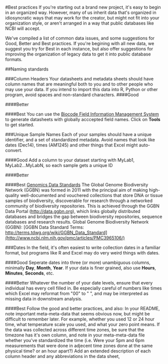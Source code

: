 #Best practices
If you're starting out a brand new project, it's easy to begin in an organized way. However, many of us inherit data that's organized in idiosyncratic ways that may work for the creator, but might not fit into your organization style, or aren't arranged in a way that public databases like NCBI will accept. 

We've compiled a list of common data issues, and some suggestions for Good, Better and Best practices. If you're begining with all new data, we suggest you try for Best in each instance, but also offer suggestions for improving the organization of legacy data to get it into public database formats.

##Naming standards

###Column Headers
Your datasheets and metadata sheets should have column names that are meaningful both to you and to other people who may use your data. If you intend to import this data into R, Python or other program, avoid spaces and non-standard characters.
####Good

####Better

####Best
You can use the [Biocode Field Information Management System](http://biscicol.org/biocode-fims/) to generate datasheets with globally acccepted field names. Click on **Tools** to get started.

###Unique Sample Names
Each of your samples should have a unique identifier, and a set of standardized metadata. Avoid names that look like dates (Dec14), times (AM1245) and other things that Excel might auto-convert.

####Good
Add a column to your dataset starting with MyLab1, MyLab2...MyLabN, so each sample gets a unique ID

####Better

####Best
[Genomics Data Standards](http://nar.oxfordjournals.org/content/early/2013/10/16/nar.gkt928.full)
The Global Genome Biodiversity Network (GGBN) was formed in 2011 with  the principal aim of making high-quality well-documented and vouchered collections that store DNA or tissue  samples of biodiversity, discoverable for research through a networked community of biodiversity repositories. This is  achieved through the GGBN Data Portal (http://data.ggbn.org), which links globally distributed databases and bridges the gap between biodiversity repositories, sequence databases and research results. 
Global Genome Biodiversity Network (GGBN):
[GGBN Data Standard Terms: http://terms.tdwg.org/wiki/GGBN_Data_Standard](http://www.ncbi.nlm.nih.gov/pmc/articles/PMC3965106/)

###Dates
In the field, it's often easiest to write collection dates in a familiar format, but programs like R and Excel may do very weird things with dates.

####Good
Seperate dates into three (or more) unambiguous columns, minimally **Day**, **Month**, **Year**. If your data is finer grained, also use **Hours**, **Minutes**, **Seconds**, etc.

####Better
Whatever the number of your date levels, ensure that every individual has every cell filled in. Be especially careful of numbers like times which Excel may reformat from "00" to "  ", and may be interpreted as missing data in downstream analysis. 

####Best
Follow the good and better practices, and also: In your README, note important meta-meta-data that seems obvious now, but might be difficult to remember later. For example, whether you used 12 or 24 hour time, what temperature scale you used, and what your zero point means. If the data was collected across different time zones, be sure that the timezone has it's own column, and note in your meta-meta-data file whether you've standardized the time (i.e. Were your 5pm and 6pm measurements that were done in adjecent time zones done at the same physical time? or an hour apart?) Add an extended description of each column header and any abbreviations in the data sheet, 

